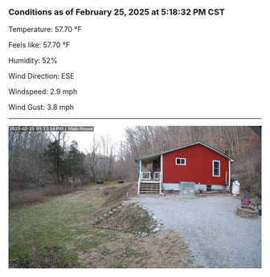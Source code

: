 ### Conditions as of February 25, 2025 at 5:18:32 PM CST 

Temperature: 57.70 &deg;F

Feels like: 57.70 &deg;F

Humidity: 52%

Wind Direction: ESE

Windspeed: 2.9 mph

Wind Gust: 3.8 mph

---

<img src="./images/latest.jpeg"/>

